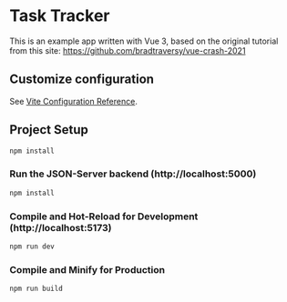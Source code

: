 # Task Tracker

This is an example app written with Vue 3, based on the original tutorial from this site: https://github.com/bradtraversy/vue-crash-2021

## Customize configuration

See [Vite Configuration Reference](https://vitejs.dev/config/).

## Project Setup

```sh
npm install
```

### Run the JSON-Server backend (http://localhost:5000)

```sh
npm install
```

### Compile and Hot-Reload for Development (http://localhost:5173)

```sh
npm run dev
```

### Compile and Minify for Production

```sh
npm run build
```
